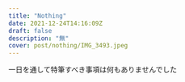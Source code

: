```yaml
---
title: "Nothing"
date: 2021-12-24T14:16:09Z
draft: false
description: "無"
cover: post/nothing/IMG_3493.jpeg
---
```


一日を通して特筆すべき事項は何もありませんでした
